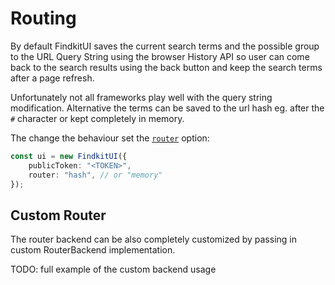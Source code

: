 # Routing

By default FindkitUI saves the current search terms and the possible group to
the URL Query String using the browser History API so user can come back to the
search results using the back button and keep the search terms after a page
refresh.

Unfortunately not all frameworks play well with the query string modification.
Alternative the terms can be saved to the url hash eg. after the `#` character
or kept completely in memory.

The change the behaviour set the [`router`](/ui/api/#router) option:

```ts
const ui = new FindkitUI({
	publicToken: "<TOKEN>",
	router: "hash", // or "memory"
});
```

## Custom Router

The router backend can be also completely customized by passing in custom <Api
page="ui.routerbackend" >RouterBackend </Api> implementation.

TODO: full example of the custom backend usage

